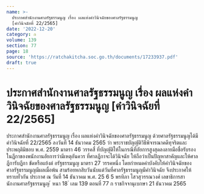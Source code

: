 ```yaml
---
name: >-
  ประกาศสำนักงานศาลรัฐธรรมนูญ เรื่อง ผลแห่งคำวินิจฉัยของศาลรัฐธรรมนูญ
  [คำวินิจฉัยที่ 22/2565]
date: '2022-12-20'
category: ก
volume: 139
section: 77
page: 18
source: 'https://ratchakitcha.soc.go.th/documents/17233937.pdf'
draft: true
---
```


# ประกาศสำนักงานศาลรัฐธรรมนูญ เรื่อง ผลแห่งคำวินิจฉัยของศาลรัฐธรรมนูญ [คำวินิจฉัยที่ 22/2565]

ประกาศสำนักงานศาลรัฐธรรมนูญ เรื่อง ผลแห่งคำวินิจฉัยของศาลรัฐธรรมนูญ ด้วยศาลรัฐธรรมนูญได้มีคำวินิจฉัยที่ 22/2565 ลงวันที่ 14 ธันวาคม 2565 ว่า พระราชบัญญัติวิธีพิจารณาคดีทุจริตและประพฤติมิชอบ พ.ศ. 2559 มาตรา 46 วรรคสี่ ที่บัญญัติให้ในกรณีที่อัยการสูงสุดลงลายมือชื่อรับรองในฎีกาของพนักงานอัยการว่ามีเหตุอันควร ที่ศาลฎีกาจะได้วินิจฉัย ให้ถือว่าเป็นปัญหาสาคัญและให้ศาลฎีการับฎีกา ขัดหรือแย้งต่ อรัฐธรรมนูญ มาตรา 27 วรรคหนึ่ง โดยกำหนดคำบังคับให้คำวินิจฉัยของศาลรัฐธรรมนูญมีผลเมื่อพ้น สามร้อยหกสิบวันนับแต่วันที่ศาลรัฐธรรมนูญมีคำวินิจฉัย จึงประกาศให้ทราบทั่วกัน ประกาศ ณ วันที่ 14 ธันวาคม พ.ศ. 25 6 5 พรทิภา ไสวสุวรรณวงศ์ เลขาธิการสานักงานศาลรัฐธรรมนูญ ้ หนา 18 ่ เลม 139 ตอนที่ 77 ก ราชกิจจานุเบกษา 21 ธันวาคม 2565
